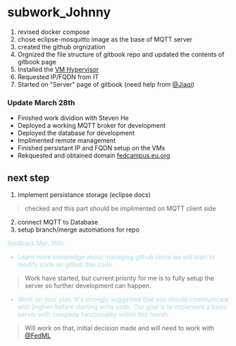 # subwork\_Johnny
  1. revised docker compose
  2. chose eclipse-mosquitto image as the base of MQTT server
  3. created the github orgnization
  4. Orgnized the file structure of gitbook repo and updated the contents of gitbook page
  5. Installed the [VM Hypervisor](../Server/Server_Provisioning.md)
  6. Requested IP/FQDN from IT
  7. Started on "Server" page of gitbook (need help from [@Jiaqi](https://github.com/luuvy757))
  ### Update March 28th
  - Finished work dividion with Steven He
  - Deployed a working MQTT broker for development
  - Deployed the database for development
  - Implimented remote management
  - Finished persistant IP and FQDN setup on the VMs
  - Rekquested and obtained domain [fedcampus.eu.org](fedcampus.eu.org)
## next step
  1. implement persistance storage (eclipse docs)
  > checked and this part should be implimented on MQTT client side
  2. connect MQTT to Database
  3. setup branch/merge automations for repo

<font color="lightblue">feedback Mar, 16th:
- Learn more knowledge about managing github since we will start to modify code on github this code. 
> Work have started, but current priority for me is to fully setup the server so further development can happen.
- Work on your plan. It's strongly suggested that you should communicate with jinghen before starting write code. Our goal is to implement a basic server with complete functionality within this month.
> Will work on that, initial decision made and will need to work with [@FedML](https://github.com/orgs/FedCampus/teams/fedml)
</font>